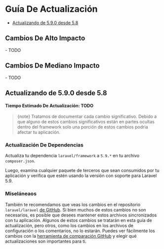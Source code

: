# Guía De Actualización

- [Actualizando de 5.9.0 desde 5.8](#upgrade-5.9.0)

<a name="high-impact-changes"></a>
## Cambios De Alto Impacto

<div class="content-list" markdown="1">
- TODO
</div>

<a name="medium-impact-changes"></a>
## Cambios De Mediano Impacto

<div class="content-list" markdown="1">
- TODO
</div>

<a name="upgrade-5.9.0"></a>
## Actualizando de 5.9.0 desde 5.8

#### Tiempo Estimado De Actualización: TODO

>{note} Tratamos de documentar cada cambio significativo. Debido a que alguno de estos cambios significativos están en partes ocultas dentro del framework solo una porción de estos cambios podria afectar tu aplicación. 

<a name="updating-dependencies"></a>
### Actualización De Dependencias

Actualiza tu dependencia `laravel/framework` a `5.9.*` en tu archivo `composer.json`.

Luego, examina cualquier paquete de terceros que sean consumidos por tu aplicación y verifica que estén usando la versión con soporte para Laravel 5.9.

<a name="miscellaneous"></a>
### Miseláneaos

También te recomendamos que veas los cambios en el repositorio `laravel/laravel` [de GitHub](https://github.com/laravel/laravel). Si bien muchos de estos cambios no son necesarios, es posible que desees mantener estos archivos sincronizados con tu aplicación. Algunos de estos cambios se tratarán en esta guía de actualización, pero otros, como los cambios en los archivos de configuración o los comentarios, no lo estarán. Puedes ver fácilmente los cambios con la [herramienta de comparación GitHub](https://github.com/laravel/laravel/compare/5.8...master) y elegir qué actualizaciones son importantes para ti.
